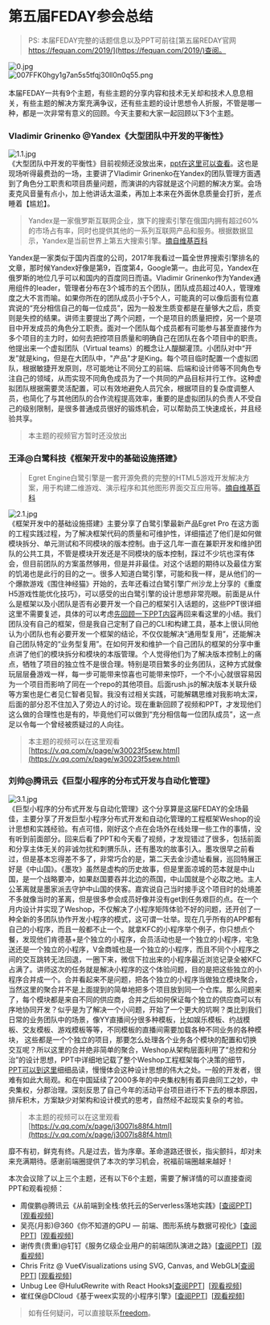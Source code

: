 # 第五届FEDAY参会总结

> PS: 本届FEDAY完整的话题信息以及PPT可前往[第五届REDAY官网 https://fequan.com/2019/](https://fequan.com/2019/)查阅。

![0.jpg](https://cdn.nlark.com/yuque/0/2019/jpeg/250519/1570981753899-5fa94b77-1cc3-452e-8615-837aa0e54438.jpeg#align=left&display=inline&height=558&name=0.jpg&originHeight=558&originWidth=998&search=&size=167259&status=done&width=998)<br />![007FFK0hgy1g7an5s5tfqj30ll0n0q55.png](https://cdn.nlark.com/yuque/0/2019/png/250519/1570980945452-af9d9090-f21b-4125-94f6-bedb677afee6.png#align=left&display=inline&height=730&name=007FFK0hgy1g7an5s5tfqj30ll0n0q55.png&originHeight=730&originWidth=720&search=&size=327700&status=done&width=720)<br />
<br />本届FEDAY一共有9个主题，有些主题的分享内容和技术无关却和技术人息息相关，有些主题的解决方案充满争议，还有些主题的设计思想令人折服，不管是哪一种，都是一次非常有意义的回顾。今天主要和大家一起回顾以下3个主题。

### Vladimir Grinenko @Yandex《大型团队中开发的平衡性》
![1.1.jpg](https://cdn.nlark.com/yuque/0/2019/jpeg/250519/1570981771963-62c0d2c3-487e-4a32-97f2-df33d9ff591c.jpeg#align=left&display=inline&height=553&name=1.1.jpg&originHeight=553&originWidth=992&search=&size=64826&status=done&width=992)<br />《大型团队中开发的平衡性》目前视频还没放出来，[ppt在这里可以查看](https://feday.fequan.com/2019_feday/Grinenko_Balanced%20development%20in%20large%20teams.pdf)。这也是现场听得最费劲的一场，主要讲了Vladimir Grinenko在Yandex的团队管理方面遇到了角色分工职责和项目质量问题，而演讲的内容就是这个问题的解决方案。会场麦克风音量有点小，加上他讲话太温柔，再加上本来在外面休息质量会打折，差点睡着【尴尬】。

> Yandex是一家俄罗斯互联网企业，旗下的搜索引擎在俄国内拥有超过60%的市场占有率，同时也提供其他的一系列互联网产品和服务。根据数据显示，Yandex是当前世界上第五大搜索引擎。[摘自维基百科](https://zh.wikipedia.org/wiki/Yandex)

Yandex是一家类似于国内百度的公司，2017年我看过一篇全世界搜索引擎排名的文章，那时候Yandex好像是第9，百度第4，Google第一。由此可见，Yandex在俄罗斯的地位几乎可以和国内的百度同日而语。Vladimir Grinenko作为Yandex通用组件的leader，管理者分布在3个城市的五个团队，团队成员超过40人，管理难度之大不言而喻。如果你所在的团队成员小于5个人，可能真的可以像后面有位嘉宾说的“充分相信自己的每一位成员”，因为一般发生质变都是在量够大之后，质变则是失控的结果。讲师主要提出了两个问题，一个是项目的质量把控，另一个是项目中开发成员的角色分工职责。面对一个团队每个成员都有可能参与甚至直接作为多个项目的主力时，如何去把控项目质量和明确自己在团队在各个项目中的职责。他提出来一个虚拟团队（Virtual teams）的概念让人醍醐灌顶。小团队对中“开发”就是king，但是在大团队中，"产品"才是King。每个项目临时配置一个虚拟团队，根据敏捷开发原则，尽可能地让不同分工的前端、后端和设计师等不同角色专注自己的领域，从而实现不同角色成员为了一个共同的产品目标并行工作。这种虚拟团队根据需要灵活配置，可以有效地避免人员冗余，根据项目的复杂度调整人员，也简化了与其他团队的合作流程提高效率，重要的是虚拟团队的负责人不受自己的级别限制，是很多普通成员很好的锻炼机会，可以帮助员工快速成长，并且经验共享。
> 本主题的视频官方暂时还没放出

### 王泽@白鹭科技《框架开发中的基础设施搭建》
> Egret Engine白鹭引擎是一套开源免费的完整的HTML5游戏开发解决方案，用于构建二维游戏、演示程序和其他图形界面交互应用等。[摘自维基百科](https://zh.wikipedia.org/wiki/Egret)

![2.1.jpg](https://cdn.nlark.com/yuque/0/2019/jpeg/250519/1570981867635-1940185f-7b36-449b-84ac-431f88f44d5b.jpeg#align=left&display=inline&height=717&name=2.1.jpg&originHeight=717&originWidth=1268&search=&size=528739&status=done&width=1268)<br />《框架开发中的基础设施搭建》主要分享了白鹭引擎最新产品Egret Pro 在这方面的工程实践过程，为了解决框架代码的质量和可维护性，详细描述了他们是如何做模块拆分、单元测试和不同模块的版本控制。由于这几年一直在兼职开发和维护团队的公共工具，不管是模块开发还是不同模块的版本控制，踩过不少坑也深有体会，但目前团队的方案虽然够用，但是并非最佳。对这个话题的期待以及最佳方案的饥渴也是此行的目的之一。很多人知道白鹭引擎，可能和我一样，是从他们的一个爆款游戏《围住神经猫》开始的，去年还看过白鹭引擎广州沙龙上分享的《重度H5游戏性能优化技巧》，可以感受的出白鹭引擎的设计思想非常亮眼。前面是从什么是框架以及小团队是否有必要开发一个自己的框架引入话题的，这些PPT很详细这里不需要复述，具体的可以考虑[先回顾一下PPT内容](https://feday.fequan.com/2019_feday/%E6%A1%86%E6%9E%B6%E5%BC%80%E5%8F%91%E4%B8%AD%E7%9A%84%E5%9F%BA%E7%A1%80%E8%AE%BE%E6%96%BD%E5%BB%BA%E8%AE%BE_%E7%8E%8B%E6%B3%BD.pdf)再回来看这里的小结。我们团队没有自己的框架，但是我自己定制了自己的CLI和构建工具，基本上很认同他认为小团队也有必要开发一个框架的结论，不仅仅能解决“通用型复用”，还能解决自己团队特定的“业务型复用”。在如何开发和维护一个自己团队的框架的分享中重点讲了他们的模块拆分和模块的本版管理。个人觉得他们为了解决版本控制上的痛点，牺牲了项目的独立性不是很合理。特别是项目繁多的业务团队，这种方式就像玩层层叠游戏一样，每一步可能带来惊喜也可能带来惊吓，一个不小心就很容易因为一个项目而影响了同在一个repo的其他项目。后面rush.js的解决版本关联升级等方案也是仁者见仁智者见智。我没有过相关实践，可能解耦思维对我影响太深，后面的部分忍不住加入了旁边人的讨论。现在重新回顾了视频和PPT，才发现他们这么做的合理性也是有的，毕竟他们可以做到“充分相信每一位团队成员”，这一点足以令每一个曾经被质疑过的人向往。
> 本主题的视频可以在这里观看[https://v.qq.com/x/page/w30023f5sew.html](https://v.qq.com/x/page/w30023f5sew.html)

### 刘帅@腾讯云《巨型小程序的分布式开发与自动化管理》
![3.1.jpg](https://cdn.nlark.com/yuque/0/2019/jpeg/250519/1570981903341-8e9dac1e-78a3-4933-9794-170299468632.jpeg#align=left&display=inline&height=607&name=3.1.jpg&originHeight=607&originWidth=1080&search=&size=61873&status=done&width=1080)<br />《巨型小程序的分布式开发与自动化管理》这个分享算是这届FEDAY的全场最佳，主要分享了开发巨型小程序分布式开发和自动化管理的工程框架Weshop的设计思想和实践经验。有点可惜，刚好这个点在会场外在线处理一些工作的事情，没有听到前面部分。回来后看了PPT和今天看了视频，才发现错过了很多，包括前面和分享主体无关的非诚勿扰和刺猬乐队，还有墨攻的故事引入。墨攻很早之前看过，但是基本忘得差不多了，非常巧合的是，第二天去金沙遗址看展，巡回特展正好是《中山国》。《墨攻》虽然是虚构的历史故事，但是里面凉城的范本就是中山国，是一个战略要冲，如果赵国要吞并北边的燕国，中山国就是个必取之地。主人公革离就是墨家派去守护中山国的侠客。嘉宾说自己当时接手这个项目时的处境差不多就像当时的革离，但是很多参会成员好像并没有get到任务艰巨的点。在一个月内设计并实现了Weshop，不仅解决了小程序矩阵体验不好的问题，还开创了一种全新的多团队协作开发小程序的模式，这可谓一壮举。现在几乎所有的APP都有自己的小程序，而且一般都不止一个。就拿KFC的小程序举个例子，你只想点个餐，发现他们肯德基+是个独立的小程序，会员活动也是一个独立的小程序，宅急送还是一个独立的小程序，V金商城也是一个独立的小程序，而且不同个小程序之间的交互跳转无法回退，一圈下来，微信下拉出来的小程序最近浏览记录全被KFC占满了。讲师这次的任务就是解决小程序的这个体验问题，目的是把这些独立的小程序合并成一个。合并看起来不是问题，把各个独立的小程序当做独立模块聚合，当然这里的聚合并不是上面提到的简单地把多个项目放到同一个仓库。那么问题来了，每个模块都是来自不同的供应商，合并之后如何保证每个独立的供应商可以有序地协同开发？似乎是为了解决一个小问题，开始了一个更大的坑啊？类比到我们日常的业务团队中的场景，像YY直播间分很多种模板，比如娱乐模板、约战模板、交友模板、游戏模板等等，不同模板的直播间需要加载各种不同业务的各种模块， 这些都是一个个独立的项目，那要怎么处理各个业务各个模块的配置和切换交互呢？所以这里的合并绝非简单的聚合，Weshop从架构层面利用了“总控和分治”的设计思想，PPT中详细地记载了整个Weshop工程框架每个决策的细节，[PPT可以到这里](https://feday.fequan.com/2019_feday/%E5%A2%A8%E5%A4%AB%E5%BD%93%E5%85%B3%E2%80%94%E2%80%94%E5%B7%A8%E5%9E%8B%E5%B0%8F%E7%A8%8B%E5%BA%8F%E5%88%86%E5%B8%83%E5%BC%8F%E5%BC%80%E5%8F%91%E4%B8%8E%E8%87%AA%E5%8A%A8%E5%8C%96%E7%AE%A1%E7%90%86_%E5%88%98%E5%B8%85.pdf)细细品读，慢慢体会这种设计思想的伟大之处。一般的开发者，很难有如此大局观。和在中国延续了2000多年的中央集权制有着异曲同工之妙，中央集权，分郡治理。深刻反思了自己今年的活动平台项目进行不下去的根本原因，排斥积木，方案缺少对架构和设计模式的思考，自然经不起现实复杂的考验。
> 本主题的视频可以在这里观看[https://v.qq.com/x/page/j3007ls88f4.html](https://v.qq.com/x/page/j3007ls88f4.html)

靡不有初，鲜克有终。凡是过去，皆为序章。革命道路还很长，指尖颤抖，却对未来充满期待。感谢前端圈提供了本次的学习机会，祝福前端圈越来越好！

本次会议除了以上三个主题，还有以下6个主题，需要了解详情的可以直接查阅PPT和观看视频：

- 周俊鹏@腾讯云《从前端到全栈:依托云的Serverless落地实践》[[查阅PPT](https://feday.fequan.com/2019_feday/Serverless%E8%90%BD%E5%9C%B0%E5%AE%9E%E8%B7%B5_%E5%91%A8%E4%BF%8A%E9%B9%8F.pdf)]  [[观看视频](https://v.qq.com/x/page/q3002q6gj81.html)]
- 吴亮(月影)@360《你不知道的GPU — 前端、图形系统与数据可视化》[[查阅PPT](https://feday.fequan.com/2019_feday/%E4%BD%A0%E4%B8%8D%E7%9F%A5%E9%81%93%E7%9A%84GPU_%E6%9C%88%E5%BD%B1.pdf)]  [[观看视频](https://v.qq.com/x/page/t3002bcali1.html)]
- 谢传贵(贵重)@钉钉《服务亿级企业用户的前端团队演进之路》[[查阅PPT](https://feday.fequan.com/2019_feday/%E6%9C%8D%E5%8A%A1%E4%BA%BF%E7%BA%A7%E4%BC%81%E4%B8%9A%E7%94%A8%E6%88%B7%E7%9A%84%E5%89%8D%E7%AB%AF%E5%9B%A2%E9%98%9F%E6%BC%94%E8%BF%9B%E4%B9%8B%E8%B7%AF_%E8%B4%B5%E9%87%8D.pdf)]  [[观看视频](https://v.qq.com/x/page/b3007mlwjwe.html)]
- Chris Fritz @ Vue《Visualizations using SVG, Canvas, and WebGL》[[查阅PPT](https://fritz.netlify.com/slides/viz-in-vue/1)] [[观看视频](https://v.qq.com/x/page/e3001fq1eg2.html)]
- Unbug Lee @Hulu《Rewrite with React Hooks》[[查阅PPT](https://feday.fequan.com/2019_feday/Rewrite%20with%20%20React%20Hooks_unbug.pdf)]  [[观看视频](https://v.qq.com/x/page/a3002bud13q.html)]
- 崔红保@DCloud《基于weex实现的小程序引擎》[[查阅PPT](https://feday.fequan.com/2019_feday/%E5%9F%BA%E4%BA%8Eweex%E5%AE%9E%E7%8E%B0%E7%9A%84%E5%B0%8F%E7%A8%8B%E5%BA%8F%E5%BC%95%E6%93%8E_%E5%B4%94%E7%BA%A2%E4%BF%9D.pdf)]  [[观看视频](https://v.qq.com/x/page/b3002tw9mgi.html)]

> 如有任何疑问，可以直接联系[freedom](https://github.com/yylifen)。


